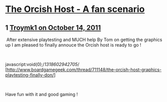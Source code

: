 # [The Orcish Host - A fan scenario](https://community.fantasyflightgames.com/topic/54712-the-orcish-host-a-fan-scenario/)

## 1 [Troymk1 on October 14, 2011](https://community.fantasyflightgames.com/topic/54712-the-orcish-host-a-fan-scenario/?do=findComment&comment=541902)

 After extensive playtesting and MUCH help By Tom on getting the graphics up I am pleased to finally annouce the Orcish host is ready to go !

 

javascript:void(0);/*1318602942705*/ [http://www.boardgamegeek.com/thread/711148/the-orcish-host-graphics-playtesting-finally-don/]

 

Have fun with it and good gaming !

 


